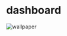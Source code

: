 # dashboard

![wallpaper](https://user-images.githubusercontent.com/85184261/229153529-3aceba1c-35a6-48f1-8e60-941170121f25.png)

